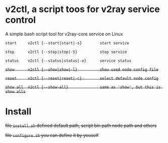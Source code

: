 # v2ctl, a script toos for v2ray service control

A simple bash script tool for v2ray-core service on Linux

`start     v2ctl {--start|start|-s}        start service`

`stop      v2ctl {--stop|stop|-S}          stop service`

`status    v2ctl {--status|status|-e}      service status`

<del>`show      v2ctl {--show|show|-l}          show used node config file`</del>

<del>`reset     v2ctl {--reset|reset|-c}        select default node config`</del>

<del>`show all  v2ctl {--show-all}              same as 'show', but this is show alls`</del>

# Install

<del>file `install.sh` defined default path, script bin path node path and others</del>

<del>file `configure.sh` you can define it by youself</del>

<!-- Example like:
```
~$ /.configure.sh --bin_dir=.local/bin \
                  --node_dir=/home/who/.config/node \
                  --logs_dir=/home/who/config/logs \
                  --cache_dir=/home/who/.cache
```
 -->
